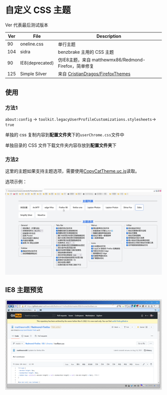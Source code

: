 # 自定义 CSS 主题

Ver 代表最后测试版本

| Ver  | File            | Description                                                  |
| ---- | --------------- | ------------------------------------------------------------ |
| 90   | oneline.css     | 单行主题                                                     |
| 104  | sidra           | benzbrake 主用的 CSS 主题                                    |
| 90   | IE8(deprecated) | 仿IE8主题，来自 matthewmx86/Redmond-Firefox，简单修复        |
| 125  | Simple Silver   | 来自 [CristianDragos/FirefoxThemes](https://github.com/CristianDragos/FirefoxThemes/) |

## 使用

### 方法1

`about:config` → `toolkit.legacyUserProfileCustomizations.stylesheets`→ `true`

单独的 css 复制内容到**配置文件夹**下的`userChrome.css`文件中

单独目录的 CSS 文件下载文件夹内容存放到**配置文件夹**下

### 方法2

这里的主题如果支持主题选项，需要使用[CopyCatTheme.uc.js](https://github.com/benzBrake/FirefoxCustomize/blob/master/userChromeJS/CopyCatTheme.uc.js)读取。

选项示例：

![](images/options_preview.jpg)

## IE8 主题预览

![IE8](images\IE8.png)